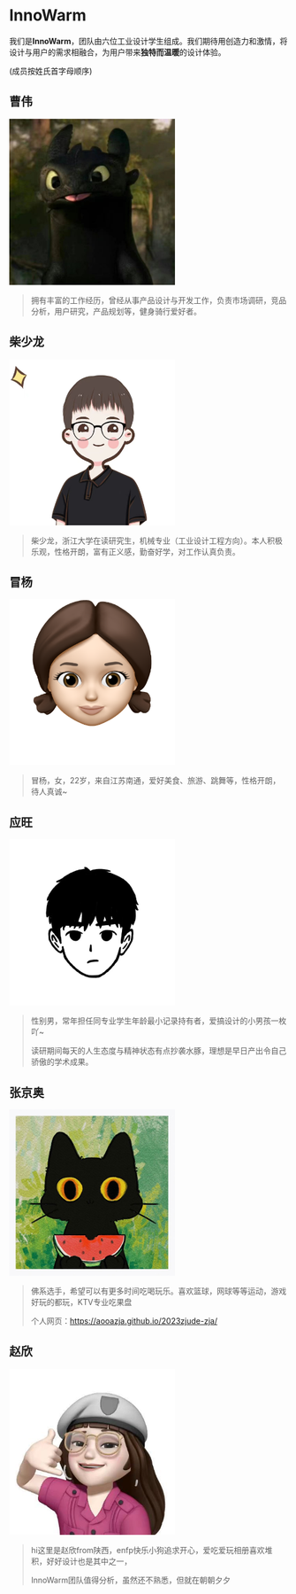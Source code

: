 # InnoWarm

我们是**InnoWarm**，团队由六位工业设计学生组成。我们期待用创造力和激情，将设计与用户的需求相融合，为用户带来**独特而温暖**的设计体验。

(成员按姓氏首字母顺序)

## 曹伟

<body>
<div class="center">
    <img src="https://github.com/ingw3216/blogimage/raw/main/img/caowei.jpg" width="300px" height="300px">
</div>
</body>

>拥有丰富的工作经历，曾经从事产品设计与开发⼯作，负责市场调研，竞品分析，用户研究，产品规划等，健身骑行爱好者。

## 柴少龙

<div class="center">
    <img src="https://github.com/ingw3216/blogimage/raw/main/img/chaisl.jpg" width="300px" height="300px">
</div>

>柴少龙，浙江大学在读研究生，机械专业（工业设计工程方向）。本人积极乐观，性格开朗，富有正义感，勤奋好学，对工作认真负责。

## 冒杨

<div class="center">
    <img src="https://github.com/ingw3216/blogimage/raw/main/img/maoyang.png" width="300px" height="300px">
</div>

>冒杨，女，22岁，来自江苏南通，爱好美食、旅游、跳舞等，性格开朗，待人真诚~

## 应旺

<div class="center">
    <img src="https://github.com/ingw3216/blogimage/raw/main/img/eecdb4613644c65865d9325d8488d02.jpg" width="300px" height="300px">
</div>

>性别男，常年担任同专业学生年龄最小记录持有者，爱搞设计的小男孩一枚吖~
>
>读研期间每天的人生态度与精神状态有点抄袭水豚，理想是早日产出令自己骄傲的学术成果。

## 张京奥

<div class="center">
    <img src="https://github.com/aooazja/2023zjude-zja/raw/f571a77bb4a622c64a7e2dad54c526824c7215b6/IMG/WechatIMG5.jpg" width="300px" height="300px">
</div>

>佛系选手，希望可以有更多时间吃喝玩乐。喜欢篮球，网球等等运动，游戏好玩的都玩，KTV专业吃果盘
>
>个人网页：https://aooazja.github.io/2023zjude-zja/

## 赵欣

<div class="center">
    <img src="https://github.com/ingw3216/blogimage/raw/main/img/zhaoxin.jpg" width="300px" height="300px">
</div>

>hi这里是赵欣from陕西，enfp快乐小狗追求开心，爱吃爱玩相册喜欢堆积，好好设计也是其中之一，
>
>InnoWarm团队值得分析，虽然还不熟悉，但就在朝朝夕夕
